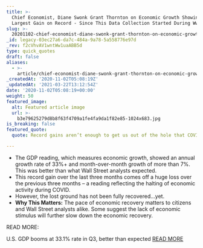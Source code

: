 ```yaml
---
title: >-
  Chief Economist, Diane Swonk Grant Thornton on Economic Growth Showing the
  Largest Gain on Record - Since This Data Collection Started During Wwii.
slug: >-
  20201102-chief-economist-diane-swonk-grant-thornton-on-economic-growth-showing-the-largest-gain-on-record-since-data-records-started-during-wwii
_id: legacy-03ec27a6-da7c-484a-9a78-5a558776e97d
_rev: f2cVhvAV1wntWw1uaABB5d
type: quick_quotes
draft: false
aliases:
  - >-
    article/chief-economist-diane-swonk-grant-thornton-on-economic-growth-showing-the-largest-gain-on-record-since-data-records-started-during-wwii/
_createdAt: '2020-11-02T05:08:19Z'
_updatedAt: '2021-03-22T13:12:54Z'
date: '2020-11-02T05:08:19+00:00'
weight: 50
featured_image:
  alt: Featured article image
  url: >-
    b3e79625279d8b8f63f4709a1fe4fa9da1f82e85-1024x683.jpg
is_breaking: false
featured_quote:
  quote: Record gains aren’t enough to get us out of the hole that COVID left us in.

---
```

* The GDP reading, which measures economic growth, showed an annual growth rate of 33%+ and month-over-month growth of more than 7%. This was better than what Wall Street analysts expected.
* This record gain over the last three months comes off a huge loss over the previous three months – a reading reflecting the halting of economic activity during COVID.
* However, the lost ground has not been fully recovered…yet.
* **Why This Matters:** The pace of economic recovery matters to citizens and Wall Street analysts alike. Some suggest the lack of economic stimulus will further slow down the economic recovery.

READ MORE:

U.S. GDP booms at 33.1% rate in Q3, better than expected [READ MORE](https://www.cnbc.com/2020/10/29/us-gdp-report-third-quarter-2020.html)